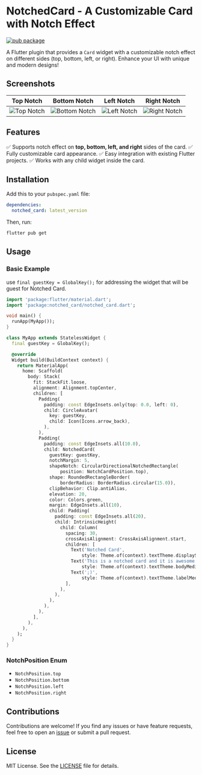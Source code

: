 # NotchedCard - A Customizable Card with Notch Effect

[![pub package](https://img.shields.io/pub/v/notched_card.svg)](https://pub.dev/packages/notched_card)

A Flutter plugin that provides a `Card` widget with a customizable notch effect on different sides (top, bottom, left, or right). Enhance your UI with unique and modern designs!
## Screenshots

| Top Notch | Bottom Notch | Left Notch | Right Notch |
|-----------|-------------|------------|-------------|
| ![Top Notch](https://cdn.jsdelivr.net/gh/hamidwaezi/notched_card@cdn/assets/top.png) | ![Bottom Notch](https://cdn.jsdelivr.net/gh/hamidwaezi/notched_card@cdn/assets/bottom.png) | ![Left Notch](https://cdn.jsdelivr.net/gh/hamidwaezi/notched_card@cdn/assets/left.png) | ![Right Notch](https://cdn.jsdelivr.net/gh/hamidwaezi/notched_card@cdn/assets/right.png) |

## Features
✅ Supports notch effect on **top, bottom, left, and right** sides of the card.
✅ Fully customizable card appearance.
✅ Easy integration with existing Flutter projects.
✅ Works with any child widget inside the card.

## Installation
Add this to your `pubspec.yaml` file:

```yaml
dependencies:
  notched_card: latest_version
```

Then, run:

```sh
flutter pub get
```

## Usage

### Basic Example
use `final guestKey = GlobalKey();` for addressing the widget that will be guest for Notched Card. 
```dart
import 'package:flutter/material.dart';
import 'package:notched_card/notched_card.dart';

void main() {
  runApp(MyApp());
}

class MyApp extends StatelessWidget {
  final guestKey = GlobalKey();

  @override
  Widget build(BuildContext context) {
    return MaterialApp(
      home: Scaffold(
        body: Stack(
          fit: StackFit.loose,
          alignment: Alignment.topCenter,
          children: [
            Padding(
              padding: const EdgeInsets.only(top: 0.0, left: 0),
              child: CircleAvatar(
                key: guestKey,
                child: Icon(Icons.arrow_back),
              ),
            ),
            Padding(
              padding: const EdgeInsets.all(10.0),
              child: NotchedCard(
                guestKey: guestKey,
                notchMargin: 5,
                shapeNotch: CircularDirectionalNotchedRectangle(
                    position: NotchCardPosition.top),
                shape: RoundedRectangleBorder(
                    borderRadius: BorderRadius.circular(15.0)),
                clipBehavior: Clip.antiAlias,
                elevation: 20,
                color: Colors.green,
                margin: EdgeInsets.all(10),
                child: Padding(
                  padding: const EdgeInsets.all(20),
                  child: IntrinsicHeight(
                    child: Column(
                      spacing: 30,
                      crossAxisAlignment: CrossAxisAlignment.start,
                      children: [
                        Text('Notched Card',
                            style: Theme.of(context).textTheme.displaySmall),
                        Text('This is a notched card and it is awesome',
                            style: Theme.of(context).textTheme.bodyMedium),
                        Text(';)',
                            style: Theme.of(context).textTheme.labelMedium),
                      ],
                    ),
                  ),
                ),
              ),
            ),
          ],
        ),
      ),
    );
  }
}

```


### NotchPosition Enum
- `NotchPosition.top`
- `NotchPosition.bottom`
- `NotchPosition.left`
- `NotchPosition.right`


## Contributions
Contributions are welcome! If you find any issues or have feature requests, feel free to open an [issue](https://github.com/yourusername/notched_card/issues) or submit a pull request.

## License
MIT License. See the [LICENSE](LICENSE) file for details.

